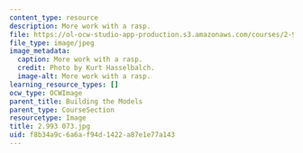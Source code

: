 ```yaml
---
content_type: resource
description: More work with a rasp.
file: https://ol-ocw-studio-app-production.s3.amazonaws.com/courses/2-993-special-topics-in-mechanical-engineering-the-art-and-science-of-boat-design-january-iap-2007/f8b34a9c6a6af94d1422a87e1e77a143_2993073.jpg
file_type: image/jpeg
image_metadata:
  caption: More work with a rasp.
  credit: Photo by Kurt Hasselbalch.
  image-alt: More work with a rasp.
learning_resource_types: []
ocw_type: OCWImage
parent_title: Building the Models
parent_type: CourseSection
resourcetype: Image
title: 2.993 073.jpg
uid: f8b34a9c-6a6a-f94d-1422-a87e1e77a143
---
```


